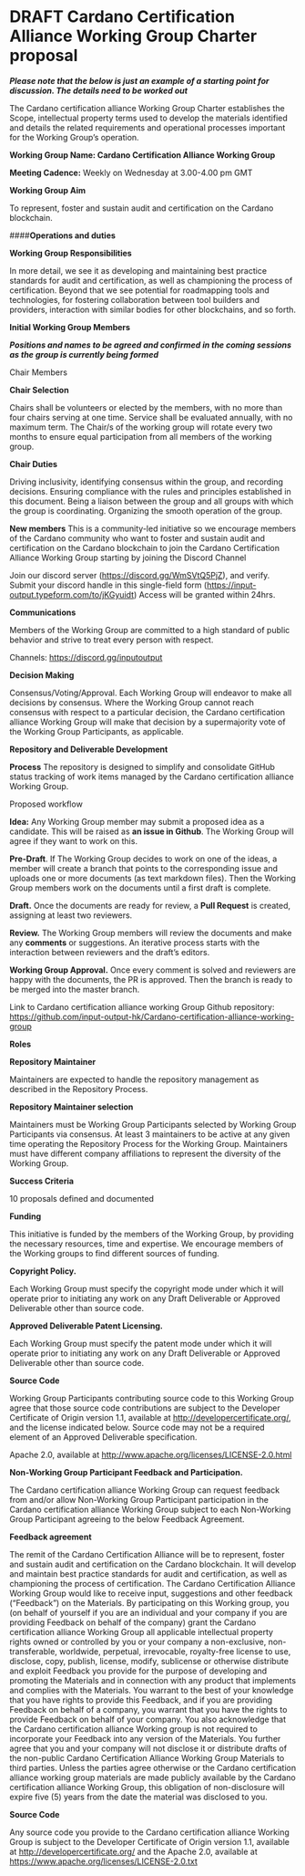 # DRAFT Cardano Certification Alliance Working Group Charter proposal

***Please note that the below is just an example of a starting point for discussion. The details need to be worked out***

The Cardano certification alliance Working Group Charter establishes the Scope, intellectual property terms used to develop the materials identified and details the related requirements and operational processes important for the Working Group’s operation.

**Working Group Name: Cardano Certification Alliance Working Group**

**Meeting Cadence:** Weekly on Wednesday at 3.00-4.00 pm GMT

**Working Group Aim**

To represent, foster and sustain audit and certification on the Cardano blockchain.

####**Operations and duties**


**Working Group Responsibilities**

In more detail, we see it as developing and maintaining best practice standards for audit and certification, as well as championing the process of certification. Beyond that we see potential for roadmapping tools and technologies, for fostering collaboration between tool builders and providers, interaction with similar bodies for other blockchains, and so forth.

**Initial Working Group Members**

***Positions and names to be agreed and confirmed in the coming sessions as the group is currently being formed***

Chair
Members

**Chair Selection**

Chairs shall be volunteers or elected by the members, with no more than four chairs serving at one time. Service shall be evaluated annually, with no maximum term.
The Chair/s of the working group will rotate every two months to ensure equal participation from all members of the working group.

**Chair Duties**

Driving inclusivity, identifying consensus within the group, and recording decisions.
Ensuring compliance with the rules and principles established in this document.
Being a liaison between the group and all groups with which the group is coordinating. Organizing the smooth operation of the group.


**New members**
This is a community-led initiative so we encourage members of the Cardano community who want to foster and sustain audit and certification on the Cardano blockchain to join the Cardano Certification Alliance Working Group starting by joining the Discord Channel

Join our discord server (https://discord.gg/WmSVtQ5PjZ), and verify.
Submit your discord handle in this single-field form (https://input-output.typeform.com/to/jKGyuidt)
Access will be granted within 24hrs.


**Communications**

Members of the Working Group are committed to a high standard of public behavior and strive to treat every person with respect.

Channels: https://discord.gg/inputoutput


**Decision Making**

Consensus/Voting/Approval. Each Working Group will endeavor to make all decisions by consensus. Where the Working Group cannot reach consensus with respect to a particular decision, the Cardano certification alliance Working Group will make that decision by a supermajority vote of the Working Group Participants, as applicable.


**Repository and Deliverable Development**

**Process**
The repository is designed to simplify and consolidate GitHub status tracking of work items managed by the Cardano certification alliance Working Group.

Proposed workflow

**Idea:**  Any Working Group member may submit a proposed idea as a candidate. This will be raised as **an issue in Github**. The Working Group will agree if they want to work on this.

**Pre-Draft**. If The Working Group decides to work on one of the ideas, a member will create a branch that points to the corresponding issue and uploads one or more documents (as text markdown files). Then the Working Group members work on the documents until a first draft is complete.

**Draft.** Once the documents are ready for review, a **Pull Request** is created, assigning at least two reviewers.

**Review.** The Working Group members will review the documents and make any **comments** or suggestions. An iterative process starts with the interaction between reviewers and the draft’s editors.

**Working Group Approval.** Once every comment is solved and reviewers are happy with the documents, the PR is approved. Then the branch is ready to be merged into the master branch.


Link to Cardano certification alliance working Group Github repository:
https://github.com/input-output-hk/Cardano-certification-alliance-working-group

**Roles**

**Repository Maintainer**

Maintainers are expected to handle the repository management as described in the Repository Process.

**Repository Maintainer selection**

Maintainers must be Working Group Participants selected by Working Group Participants via consensus. At least 3 maintainers to be active at any given time operating the Repository Process for the Working Group. Maintainers must have different company affiliations to represent the diversity of the Working Group.

**Success Criteria**

10 proposals defined and documented

**Funding**

This initiative is funded by the members of the Working Group, by providing the necessary resources, time and expertise. We encourage members of the Working groups to find different sources of funding.

**Copyright Policy.**

Each Working Group must specify the copyright mode under which it will operate prior to initiating any work on any Draft Deliverable or Approved Deliverable other than source code.

**Approved Deliverable Patent Licensing.**

Each Working Group must specify the patent mode under which it will operate prior to initiating any work on any Draft Deliverable or Approved Deliverable other than source code.

**Source Code**

Working Group Participants contributing source code to this Working Group agree that those source code contributions are subject to the Developer Certificate of Origin version 1.1, available at http://developercertificate.org/, and the license indicated below. Source code may not be a required element of an Approved Deliverable specification.

Apache 2.0, available at http://www.apache.org/licenses/LICENSE-2.0.html

**Non-Working Group Participant Feedback and Participation.**

The Cardano certification alliance Working Group can request feedback from and/or allow Non-Working Group Participant participation in the Cardano certification alliance Working Group subject to each Non-Working Group Participant agreeing to the below Feedback Agreement.

**Feedback agreement**

The remit of the Cardano Certification Alliance will be to represent, foster and sustain audit and certification on the Cardano blockchain. It will develop and maintain best practice standards for audit and certification, as well as championing the process of certification.
The Cardano Certification Alliance Working Group would like to receive input, suggestions and other feedback (“Feedback”) on the Materials. By participating on this Working group, you (on behalf of yourself if you are an individual and your company if you are providing Feedback on behalf of the company) grant the Cardano certification alliance Working Group all applicable intellectual property rights owned or controlled by you or your company a non-exclusive, non-transferable, worldwide, perpetual, irrevocable, royalty-free license to use, disclose, copy, publish, license, modify, sublicense or otherwise distribute and exploit Feedback you provide for the purpose of developing and promoting the Materials and in connection with any product that implements and complies with the Materials. You warrant to the best of your knowledge that you have rights to provide this Feedback, and if you are providing Feedback on behalf of a company, you warrant that you have the rights to provide Feedback on behalf of your company. You also acknowledge that the Cardano certification alliance Working group is not required to incorporate your Feedback into any version of the Materials.
You further agree that you and your company will not disclose it or distribute drafts of the non-public Cardano Certification Alliance Working Group Materials to third parties. Unless the parties agree otherwise or the Cardano certification alliance working group materials are made publicly available by the Cardano certification alliance Working Group, this obligation of non-disclosure will expire five (5) years from the date the material was disclosed to you.

**Source Code**

Any source code you provide to the Cardano certification alliance Working Group is subject to the Developer Certificate of Origin version 1.1, available at http://developercertificate.org/  and the Apache 2.0, available at https://www.apache.org/licenses/LICENSE-2.0.txt
